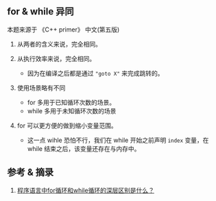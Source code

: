 ## for & while 异同
本题来源于 《C++ primer》 中文(第五版)

1. 从两者的含义来说，完全相同。
2. 从执行效率来说，完全相同。
    - 因为在编译之后都是通过 `"goto X"` 来完成跳转的。
3. 使用场景略有不同
    - for 多用于已知循环次数的场景。
    - while 多用于未知循环次数的场景

4. for 可以更方便的做到缩小变量范围。
    - 这一点 wihle 恐怕不行，我们在 while 开始之前声明 `index` 变量，在 while 结束之后，该变量还存在与内存中。


## 参考 & 摘录
1. [程序语言中for循环和while循环的深层区别是什么？](https://www.zhihu.com/question/20417091?from=profile_question_card)